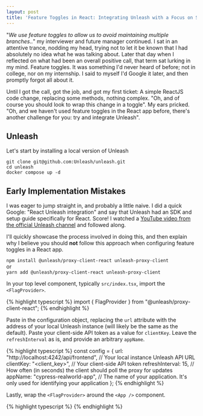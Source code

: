 ```yaml
---
layout: post
title: 'Feature Toggles in React: Integrating Unleash with a Focus on Security'
---
```


"*We use feature toggles to allow us to avoid maintaining multiple branches..*" my interviewer and future manager continued. I sat in an attentive trance, nodding my head, trying not to let it be known that I had absolutely no idea what he was talking about. Later that day when I reflected on what had been an overall positive call, that term sat lurking in my mind. Feature toggles. It was something I'd never heard of before; not in college, nor on my internship. I said to myself I'd Google it later, and then promptly forgot all about it.

Until I got the call, got the job, and got my first ticket: A simple ReactJS code change, replacing some methods, nothing complex. "Oh, and of course you should look to wrap this change in a toggle". My ears pricked. "Oh, and we haven't used feature toggles in the React app before, there's another challenge for you: try and integrate Unleash".

## Unleash

Let's start by installing a local version of Unleash 

`git clone git@github.com:Unleash/unleash.git`\
`cd unleash`\
`docker compose up -d`

## Early Implementation Mistakes
I was eager to jump straight in, and probably a little naive. I did a quick Google: "React Unleash integration" and say that Unleash had an SDK and setup guide specifically for React. Score! I watched a [YouTube video from the official Unleash channel](https://www.youtube.com/watch?v=-VzI0wqLDuw) and followed along.

I'll quickly showcase the process involved in doing this, and then explain why I believe you should **not** follow this approach when configuring feature toggles in a React app.

`npm install @unleash/proxy-client-react unleash-proxy-client`\
or\
`yarn add @unleash/proxy-client-react unleash-proxy-client`

In your top level component, typically `src/index.tsx`, import the `<FlagProvider>`.

{% highlight typescript %}
import { FlagProvider } from "@unleash/proxy-client-react";
{% endhighlight %}

Paste in the configuration object, replacing the `url` attribute with the address of your local Unleash instance (will likely be the same as the default). Paste your client-side API token as a value for `clientKey`. Leave the `refreshInterval` as is, and provide an arbitrary `appName`.

{% highlight typescript %}
const config = {
    url: "http://localhost:4242/api/frontend", // Your local instance Unleash API URL
    clientKey: "<client_key>", // Your client-side API token
    refreshInterval: 15, // How often (in seconds) the client should poll the proxy for updates
    appName: "cypress-realworld-app", // The name of your application. It's only used for identifying your application
};
{% endhighlight %}

Lastly, wrap the `<FlagProvider>` around the `<App />` component.

{% highlight typescript %}
<FlagProvider config={config}>
    <App />
</FlagProvider>
{% endhighlight %}